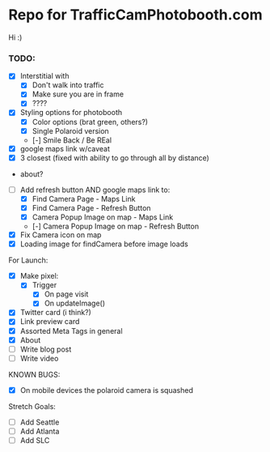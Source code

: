# Repo for TrafficCamPhotobooth.com

Hi :)

### TODO:
- [x] Interstitial with 
    - [x] Don't walk into traffic
    - [x] Make sure you are in frame
    - [x] ????
- [x] Styling options for photobooth
    - [x] Color options (brat green, others?)
    - [x] Single Polaroid version
    - [-] Smile Back / Be REal
- [x] google maps link w/caveat
- [x] 3 closest (fixed with ability to go through all by distance)
- about?
- [ ] Add refresh button AND google maps link to:
    - [x] Find Camera Page - Maps Link
    - [x] Find Camera Page - Refresh Button
    - [x] Camera Popup Image on map - Maps Link
    - [-] Camera Popup Image on map - Refresh Button
- [x] Fix Camera icon on map
- [x] Loading image for findCamera before image loads

For Launch:
- [x] Make pixel:
    - [x] Trigger
        - [x] On page visit
        - [x] On updateImage()
- [x] Twitter card (i think?)
- [x] Link preview card
- [x] Assorted Meta Tags in general
- [x] About
- [ ] Write blog post
- [ ] Write video

KNOWN BUGS:
- [x] On mobile devices the polaroid camera is squashed

Stretch Goals:
- [ ] Add Seattle
- [ ] Add Atlanta
- [ ] Add SLC